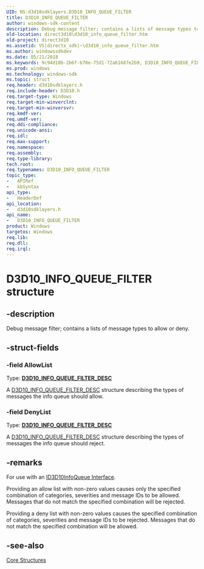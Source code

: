 ```yaml
---
UID: NS:d3d10sdklayers.D3D10_INFO_QUEUE_FILTER
title: D3D10_INFO_QUEUE_FILTER
author: windows-sdk-content
description: Debug message filter; contains a lists of message types to allow or deny.
old-location: direct3d10\d3d10_info_queue_filter.htm
old-project: direct3d10
ms.assetid: VS|directx_sdk|~\d3d10_info_queue_filter.htm
ms.author: windowssdkdev
ms.date: 05/21/2018
ms.keywords: 9c94d10b-2b6f-b70e-75d1-72a61687e2b9, D3D10_INFO_QUEUE_FILTER, D3D10_INFO_QUEUE_FILTER structure [Direct3D 10], d3d10sdklayers/D3D10_INFO_QUEUE_FILTER, direct3d10.d3d10_info_queue_filter
ms.prod: windows
ms.technology: windows-sdk
ms.topic: struct
req.header: d3d10sdklayers.h
req.include-header: D3D10.h
req.target-type: Windows
req.target-min-winverclnt: 
req.target-min-winversvr: 
req.kmdf-ver: 
req.umdf-ver: 
req.ddi-compliance: 
req.unicode-ansi: 
req.idl: 
req.max-support: 
req.namespace: 
req.assembly: 
req.type-library: 
tech.root: 
req.typenames: D3D10_INFO_QUEUE_FILTER
topic_type:
-	APIRef
-	kbSyntax
api_type:
-	HeaderDef
api_location:
-	d3d10sdklayers.h
api_name:
-	D3D10_INFO_QUEUE_FILTER
product: Windows
targetos: Windows
req.lib: 
req.dll: 
req.irql: 
---
```


# D3D10_INFO_QUEUE_FILTER structure


## -description


Debug message filter; contains a lists of message types to allow or deny.


## -struct-fields




### -field AllowList

Type: <b><a href="https://msdn.microsoft.com/574cb8e3-4923-4731-b99d-680749fffbae">D3D10_INFO_QUEUE_FILTER_DESC</a></b>

A <a href="https://msdn.microsoft.com/574cb8e3-4923-4731-b99d-680749fffbae">D3D10_INFO_QUEUE_FILTER_DESC</a> structure describing the types of messages the info queue should allow.


### -field DenyList

Type: <b><a href="https://msdn.microsoft.com/574cb8e3-4923-4731-b99d-680749fffbae">D3D10_INFO_QUEUE_FILTER_DESC</a></b>

A <a href="https://msdn.microsoft.com/574cb8e3-4923-4731-b99d-680749fffbae">D3D10_INFO_QUEUE_FILTER_DESC</a> structure describing the types of messages the info queue should reject.


## -remarks



For use with an <a href="https://msdn.microsoft.com/b1405273-53f4-49da-acf5-832e73a25ac2">ID3D10InfoQueue Interface</a>.

Providing an allow list with non-zero values causes only the specified combination of categories, severities and message IDs to be allowed.  
      Messages that do not match the specified combination will be rejected.

Providing a deny list with non-zero values causes the specified combination of categories, severities and message IDs to be rejected.
      Messages that do not match the specified combination will be allowed.




## -see-also




<a href="https://msdn.microsoft.com/84769515-3f3b-4464-9620-7b806bf905b3">Core Structures</a>
 

 

